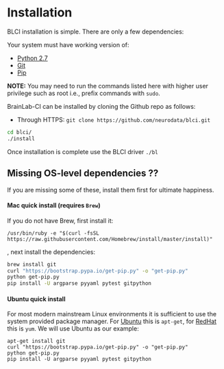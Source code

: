 # Installation

BLCI installation is simple. There are only a few dependencies:

Your system must have working version of:

- [Python 2.7](https://www.python.org/downloads/)
- [Git](https://desktop.github.com/)
- [Pip](https://pip.pypa.io/)

**NOTE:** You may need to run the commands listed here with
higher user privilege such as root i.e., prefix commands with `sudo`.

BrainLab-CI can be installed by cloning the Github repo as follows:

- Through HTTPS: `git clone https://github.com/neurodata/blci.git`
```bash
cd blci/
./install
```

Once installation is complete use the BLCI driver `./bl`

## Missing OS-level dependencies ??

If you are missing some of these, install them first for ultimate happiness.

#### Mac quick install (requires `Brew`)
If you do not have Brew, first install it:
```
/usr/bin/ruby -e "$(curl -fsSL https://raw.githubusercontent.com/Homebrew/install/master/install)"
```

, next install the dependencies:

```bash
brew install git
curl "https://bootstrap.pypa.io/get-pip.py" -o "get-pip.py"
python get-pip.py
pip install -U argparse pyyaml pytest gitpython
```

#### Ubuntu quick install

For most modern mainstream Linux environments it is sufficient to use the system provided package manager. For [Ubuntu](https://www.ubuntu.com/) this is `apt-get`, for [RedHat](https://www.redhat.com/) this is `yum`. We will use Ubuntu as our example:

```
apt-get install git
curl "https://bootstrap.pypa.io/get-pip.py" -o "get-pip.py"
python get-pip.py
pip install -U argparse pyyaml pytest gitpython
```
